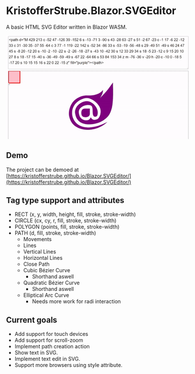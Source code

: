 # KristofferStrube.Blazor.SVGEditor
A basic HTML SVG Editor written in Blazor WASM.

![Showcase](./docs/showcase.gif?raw=true)

## Demo
The project can be demoed at [https://kristofferstrube.github.io/Blazor.SVGEditor/](https://kristofferstrube.github.io/Blazor.SVGEditor/)

## Tag type support and attributes
- RECT (x, y, width, height, fill, stroke, stroke-width)
- CIRCLE (cx, cy, r, fill, stroke, stroke-width)
- POLYGON (points, fill, stroke, stroke-width)
- PATH (d, fill, stroke, stroke-width)
    - Movements
    - Lines
    - Vertical Lines
    - Horizontal Lines
    - Close Path
    - Cubic Bézier Curve
        - Shorthand aswell
    - Quadratic Bézier Curve
        - Shorthand aswell
    - Elliptical Arc Curve
        - Needs more work for radi interaction

## Current goals
- Add support for touch devices
- Add support for scroll-zoom
- Implement path creation action
- Show text in SVG.
- Implement text edit in SVG.
- Support more browsers using style attribute.
